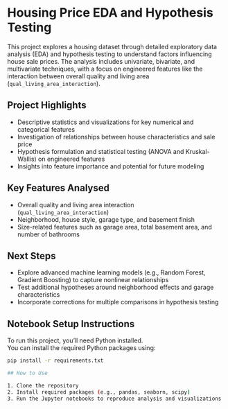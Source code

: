 # Housing Price EDA and Hypothesis Testing

This project explores a housing dataset through detailed exploratory data analysis (EDA) and hypothesis testing to understand factors influencing house sale prices. The analysis includes univariate, bivariate, and multivariate techniques, with a focus on engineered features like the interaction between overall quality and living area (`qual_living_area_interaction`).

## Project Highlights

- Descriptive statistics and visualizations for key numerical and categorical features  
- Investigation of relationships between house characteristics and sale price  
- Hypothesis formulation and statistical testing (ANOVA and Kruskal-Wallis) on engineered features  
- Insights into feature importance and potential for future modeling  

## Key Features Analysed

- Overall quality and living area interaction (`qual_living_area_interaction`)  
- Neighborhood, house style, garage type, and basement finish  
- Size-related features such as garage area, total basement area, and number of bathrooms  

## Next Steps

- Explore advanced machine learning models (e.g., Random Forest, Gradient Boosting) to capture nonlinear relationships  
- Test additional hypotheses around neighborhood effects and garage characteristics  
- Incorporate corrections for multiple comparisons in hypothesis testing

## Notebook Setup Instructions

To run this project, you’ll need Python installed.  
You can install the required Python packages using:

```bash
pip install -r requirements.txt

## How to Use

1. Clone the repository  
2. Install required packages (e.g., pandas, seaborn, scipy)  
3. Run the Jupyter notebooks to reproduce analysis and visualizations  



